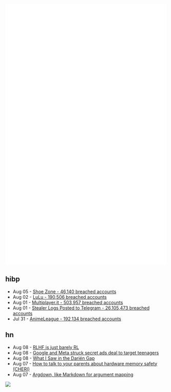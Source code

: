 ![Metrics](https://raw.githubusercontent.com/phixion/phixion/master/metrics.svg)

## hibp

<!--
for https://github.com/phixion/phixion/blob/main/.github/workflows/feeds.yml
-->
<!--START_SECTION:haveibeenpwnd-->
- Aug 05 - [Shoe Zone - 46,140 breached accounts](https://haveibeenpwned.com/PwnedWebsites#ShoeZone)
- Aug 02 - [LuLu - 190,506 breached accounts](https://haveibeenpwned.com/PwnedWebsites#LuLu)
- Aug 01 - [Multiplayer.it - 503,957 breached accounts](https://haveibeenpwned.com/PwnedWebsites#MultiplayerIt)
- Aug 01 - [Stealer Logs Posted to Telegram - 26,105,473 breached accounts](https://haveibeenpwned.com/PwnedWebsites#TelegramStealerLogs)
- Jul 31 - [AnimeLeague - 192,134 breached accounts](https://haveibeenpwned.com/PwnedWebsites#AnimeLeague)
<!--END_SECTION:haveibeenpwnd-->

## hn

<!--
for https://github.com/phixion/phixion/blob/main/.github/workflows/feeds.yml
-->
<!--START_SECTION:hn-->
- Aug 08 - [RLHF is just barely RL](https://twitter.com/karpathy/status/1821277264996352246)
- Aug 08 - [Google and Meta struck secret ads deal to target teenagers](https://www.ft.com/content/b3bb80f4-4e01-4ce6-8358-f4f8638790f8)
- Aug 08 - [What I Saw in the Darién Gap](https://www.theatlantic.com/magazine/archive/2024/09/darien-gap-route-migrants-panama/679156/)
- Aug 07 - [How to talk to your parents about hardware memory safety (CHERI)](https://cheriot.org/cheri/2024/08/06/how-to-talk-about-CHERI.html)
- Aug 07 - [Argdown, like Markdown for argument mapping](https://argdown.org/)
<!--END_SECTION:hn-->

<!--
for https://yhype.me
-->
![](https://hit.yhype.me/github/profile?user_id=13013670)

